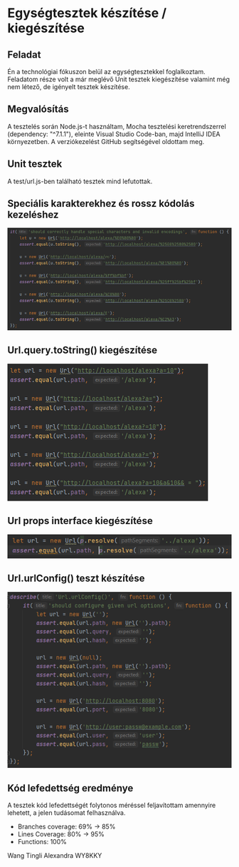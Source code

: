 # Egységtesztek készítése / kiegészítése
## Feladat

Én a technológiai fókuszon belül az egységtesztekkel foglalkoztam. Feladatom része volt a már meglévő Unit tesztek kiegészítése valamint még nem létező, de igényelt tesztek készítése. 

## Megvalósítás

A tesztelés során Node.js-t használtam, Mocha tesztelési keretrendszerrel (dependency: "^7.1.1"), eleinte Visual Studio Code-ban, majd IntelliJ IDEA környezetben. A verziókezelést GitHub segítségével oldottam meg.

## Unit tesztek
A test/url.js-ben található tesztek mind lefutottak.
## Speciális karakterekhez és rossz kódolás kezeléshez
![](images/unit_specialcharacters.PNG)

## Url.query.toString() kiegészítése
![](images/unit_tostring.PNG)

## Url props interface kiegészítése
![](images/unit_urlprops.PNG)

## Url.urlConfig() teszt készítése
![](images/unit_urlconfig.PNG)

## Kód lefedettség eredménye
A tesztek kód lefedettségét folytonos méréssel feljavítottam amennyire lehetett, a jelen tudásomat felhasználva.
- Branches coverage: 69% → 85%
- Lines Coverage: 80% → 95%
- Functions: 100%

Wang Tingli Alexandra WY8KKY